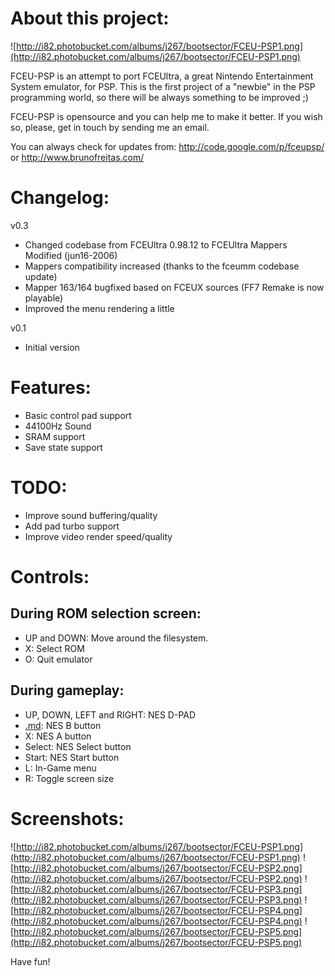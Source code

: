 # About this project: #

![http://i82.photobucket.com/albums/j267/bootsector/FCEU-PSP1.png](http://i82.photobucket.com/albums/j267/bootsector/FCEU-PSP1.png)

FCEU-PSP is an attempt to port FCEUltra, a great Nintendo Entertainment System
emulator, for PSP. This is the first project of a "newbie" in the PSP
programming world, so there will be always something to be improved ;)

FCEU-PSP is opensource and you can help me to make it better. If you wish so,
please, get in touch by sending me an email.

You can always check for updates from: http://code.google.com/p/fceupsp/ or
http://www.brunofreitas.com/

# Changelog: #

v0.3

  * Changed codebase from FCEUltra 0.98.12 to FCEUltra Mappers Modified (jun16-2006)
  * Mappers compatibility increased (thanks to the fceumm codebase update)
  * Mapper 163/164 bugfixed based on FCEUX sources (FF7 Remake is now playable)
  * Improved the menu rendering a little

v0.1

  * Initial version

# Features: #

  * Basic control pad support
  * 44100Hz Sound
  * SRAM support
  * Save state support

# TODO: #

  * Improve sound buffering/quality
  * Add pad turbo support
  * Improve video render speed/quality

# Controls: #

## During ROM selection screen: ##

  * UP and DOWN: Move around the filesystem.
  * X: Select ROM
  * O: Quit emulator

## During gameplay: ##

  * UP, DOWN, LEFT and RIGHT: NES D-PAD
  * [.md](.md): NES B button
  * X: NES A button
  * Select: NES Select button
  * Start: NES Start button
  * L: In-Game menu
  * R: Toggle screen size

# Screenshots: #

![http://i82.photobucket.com/albums/j267/bootsector/FCEU-PSP1.png](http://i82.photobucket.com/albums/j267/bootsector/FCEU-PSP1.png)
![http://i82.photobucket.com/albums/j267/bootsector/FCEU-PSP2.png](http://i82.photobucket.com/albums/j267/bootsector/FCEU-PSP2.png)
![http://i82.photobucket.com/albums/j267/bootsector/FCEU-PSP3.png](http://i82.photobucket.com/albums/j267/bootsector/FCEU-PSP3.png)
![http://i82.photobucket.com/albums/j267/bootsector/FCEU-PSP4.png](http://i82.photobucket.com/albums/j267/bootsector/FCEU-PSP4.png)
![http://i82.photobucket.com/albums/j267/bootsector/FCEU-PSP5.png](http://i82.photobucket.com/albums/j267/bootsector/FCEU-PSP5.png)

Have fun!